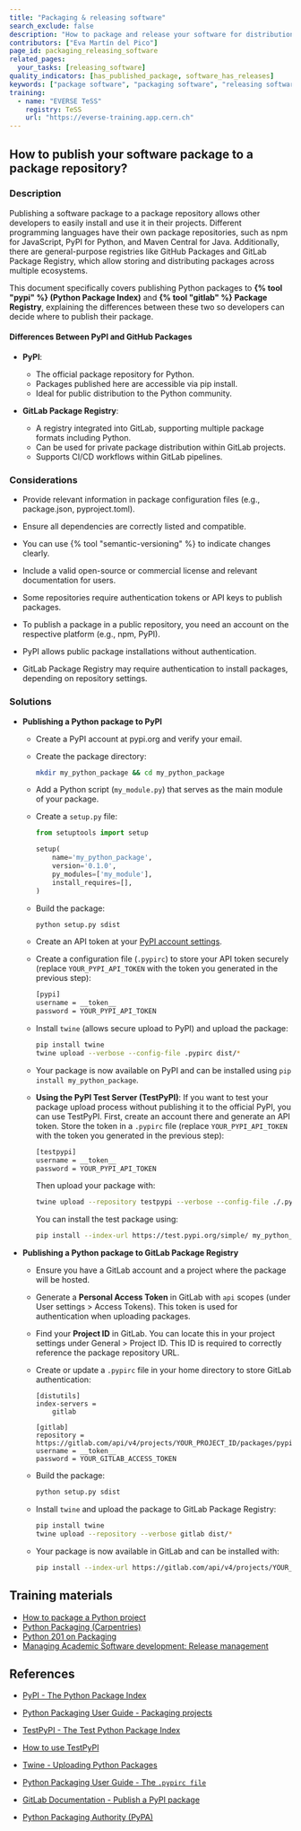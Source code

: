 ```yaml
---
title: "Packaging & releasing software" 
search_exclude: false 
description: "How to package and release your software for distribution and reuse?" 
contributors: ["Eva Martín del Pico"] 
page_id: packaging_releasing_software 
related_pages:
  your_tasks: [releasing_software] 
quality_indicators: [has_published_package, software_has_releases]
keywords: ["package software", "packaging software", "releasing software", "release software", "pypi"]
training:
  - name: "EVERSE TeSS"
    registry: TeSS
    url: "https://everse-training.app.cern.ch"
---
```


## How to publish your software package to a package repository?

### Description

Publishing a software package to a package repository allows other developers to easily install and use it in their projects.
Different programming languages have their own package repositories, such as npm for JavaScript, PyPI for Python, and Maven Central for Java.
Additionally, there are general-purpose registries like GitHub Packages and GitLab Package Registry, which allow storing and distributing packages across multiple ecosystems.

This document specifically covers publishing Python packages to **{% tool "pypi" %} (Python Package Index)** and **{% tool "gitlab" %} Package Registry**, explaining the differences between these two so developers can decide where to publish their package.

#### Differences Between PyPI and GitHub Packages

* **PyPI**:
  * The official package repository for Python.
  * Packages published here are accessible via pip install.
  * Ideal for public distribution to the Python community.  

* **GitLab Package Registry**:
  * A registry integrated into GitLab, supporting multiple package formats including Python. 
  * Can be used for private package distribution within GitLab projects.
  * Supports CI/CD workflows within GitLab pipelines.

### Considerations

* Provide relevant information in package configuration files (e.g., package.json, pyproject.toml).

* Ensure all dependencies are correctly listed and compatible.

* You can use {% tool "semantic-versioning" %} to indicate changes clearly.

* Include a valid open-source or commercial license and relevant documentation for users. 

* Some repositories require authentication tokens or API keys to publish packages.

* To publish a package in a public repository, you need an account on the respective platform (e.g., npm, PyPI). 

* PyPI allows public package installations without authentication.

* GitLab Package Registry may require authentication to install packages, depending on repository settings. 


### Solutions

* **Publishing a Python package to PyPI**

  * Create a PyPI account at pypi.org and verify your email.

  * Create the package directory:

    ```bash
    mkdir my_python_package && cd my_python_package
    ```

  * Add a Python script (`my_module.py`) that serves as the main module of your package.

  * Create a `setup.py` file:

    ```python
    from setuptools import setup

    setup(
        name='my_python_package',
        version='0.1.0',
        py_modules=['my_module'],
        install_requires=[],
    )
    ```

  * Build the package:

    ```bash
    python setup.py sdist
    ```

  * Create an API token at your [PyPI account settings](https://test.pypi.org/manage/account/).

  * Create a configuration file (`.pypirc`) to store your API token securely (replace `YOUR_PYPI_API_TOKEN` with the token you generated in the previous step): 

    ```bash
    [pypi]
    username = __token__
    password = YOUR_PYPI_API_TOKEN
    ```

  * Install `twine` (allows secure upload to PyPI) and upload the package: 

    ```bash
    pip install twine
    twine upload --verbose --config-file .pypirc dist/*
    ```

  * Your package is now available on PyPI and can be installed using `pip install my_python_package`. 

  * **Using the PyPI Test Server (TestPyPI)**: If you want to test your package upload process without publishing it to the official PyPI, you can use TestPyPI. First, create an account there and generate an API token. Store the token in a `.pypirc` file (replace `YOUR_PYPI_API_TOKEN` with the token you generated in the previous step):
    ```bash
    [testpypi]
    username = __token__
    password = YOUR_PYPI_API_TOKEN
    ``` 

    Then upload your package with:
    ```bash
    twine upload --repository testpypi --verbose --config-file ./.pypirc  dist/* 
    ```  

    You can install the test package using:
    ```bash
    pip install --index-url https://test.pypi.org/simple/ my_python_package
    ```

* **Publishing a Python package to GitLab Package Registry**

  * Ensure you have a GitLab account and a project where the package will be hosted.

  * Generate a **Personal Access Token** in GitLab with `api` scopes (under User settings > Access Tokens). This token is used for authentication when uploading packages.

  * Find your **Project ID** in GitLab. You can locate this in your project settings under General > Project ID. This ID is required to correctly reference the package repository URL.

  * Create or update a `.pypirc` file in your home directory to store GitLab authentication:
    ```
    [distutils]
    index-servers =
        gitlab

    [gitlab]
    repository = https://gitlab.com/api/v4/projects/YOUR_PROJECT_ID/packages/pypi/
    username = __token__
    password = YOUR_GITLAB_ACCESS_TOKEN
    ``` 

  * Build the package:
    ```bash
    python setup.py sdist
    ```

  * Install `twine` and upload the package to GitLab Package Registry:
    ```bash
    pip install twine
    twine upload --repository --verbose gitlab dist/*
    ```

  *  Your package is now available in GitLab and can be installed with:
      ```bash
      pip install --index-url https://gitlab.com/api/v4/projects/YOUR_PROJECT_ID/packages/pypi/simple my_python_package
      ``` 

## Training materials

- [How to package a Python project](https://py-pkgs.org/03-how-to-package-a-python) 
- [Python Packaging (Carpentries)](https://carpentries-incubator.github.io/python_packaging/)
- [Python 201 on Packaging](https://python-tutorial.dev/201/tutorial/packaging.html#packaging)
- [Managing Academic Software development: Release management](https://southampton-rsg.github.io/swc-project-novice/04-features/index.html)

## References

* [PyPI - The Python Package Index](https://pypi.org/)

* [Python Packaging User Guide - Packaging projects](https://packaging.python.org/en/latest/tutorials/packaging-projects/)

* [TestPyPI - The Test Python Package Index](https://test.pypi.org/)

* [How to use TestPyPI](https://packaging.python.org/en/latest/guides/using-testpypi/)

* [Twine - Uploading Python Packages](https://twine.readthedocs.io/en/latest/)

* [Python Packaging User Guide - The `.pypirc file`](https://packaging.python.org/en/latest/specifications/pypirc/)

* [GitLab Documentation - Publish a PyPI package](https://docs.gitlab.com/ee/user/packages/pypi_repository/index.html#publish-a-pypi-package)

* [Python Packaging Authority (PyPA)](https://www.pypa.io/en/latest/)